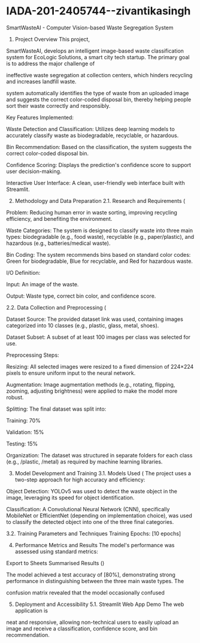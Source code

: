 # IADA-201-2405744--zivantikasingh

SmartWasteAI - Computer Vision-based Waste Segregation System
1. Project Overview
This project, 

SmartWasteAI, develops an intelligent image-based waste classification system for EcoLogic Solutions, a smart city tech startup. The primary goal is to address the major challenge of 


ineffective waste segregation at collection centers, which hinders recycling and increases landfill waste.


system automatically identifies the type of waste from an uploaded image and suggests the correct color-coded disposal bin, thereby helping people sort their waste correctly and responsibly.


Key Features Implemented:

Waste Detection and Classification: Utilizes deep learning models to accurately classify waste as biodegradable, recyclable, or hazardous.


Bin Recommendation: Based on the classification, the system suggests the correct color-coded disposal bin.




Confidence Scoring: Displays the prediction's confidence score to support user decision-making.



Interactive User Interface: A clean, user-friendly web interface built with Streamlit.

2. Methodology and Data Preparation
2.1.
Research and Requirements (

Problem: Reducing human error in waste sorting, improving recycling efficiency, and benefiting the environment.


Waste Categories: The system is designed to classify waste into three main types: biodegradable (e.g., food waste), recyclable (e.g., paper/plastic), and hazardous (e.g., batteries/medical waste).


Bin Coding: The system recommends bins based on standard color codes: Green for biodegradable, Blue for recyclable, and Red for hazardous waste.

I/O Definition:


Input: An image of the waste.


Output: Waste type, correct bin color, and confidence score.


2.2.
Data Collection and Preprocessing (

Dataset Source: The provided dataset link was used, containing images categorized into 10 classes (e.g., plastic, glass, metal, shoes).


Dataset Subset: A subset of at least 100 images per class was selected for use.

Preprocessing Steps:


Resizing: All selected images were resized to a fixed dimension of 224×224 pixels to ensure uniform input to the neural network.


Augmentation: Image augmentation methods (e.g., rotating, flipping, zooming, adjusting brightness) were applied to make the model more robust.

Splitting: The final dataset was split into:


Training: 70% 


Validation: 15% 


Testing: 15% 


Organization: The dataset was structured in separate folders for each class (e.g., /plastic, /metal) as required by machine learning libraries.

3. Model Development and Training
3.1.
Models Used (
The project uses a two-step approach for high accuracy and efficiency:


Object Detection: YOLOv5 was used to detect the waste object in the image, leveraging its speed for object identification.


Classification: A Convolutional Neural Network (CNN), specifically MobileNet or EfficientNet (depending on implementation choice), was used to classify the detected object into one of the three final categories.

3.2. Training Parameters and Techniques
Training Epochs: [10 epochs]

4. Performance Metrics and Results
The model's performance was assessed using standard metrics:


Export to Sheets
Summarised Results ()

The model achieved a test accuracy of [80%], demonstrating strong performance in distinguishing between the three main waste types. The 

confusion matrix revealed  that the model occasionally confused 


5. Deployment and Accessibility
5.1. Streamlit Web App Demo
The web application is 

neat and responsive, allowing non-technical users to easily upload an image and receive a classification, confidence score, and bin recommendation.



